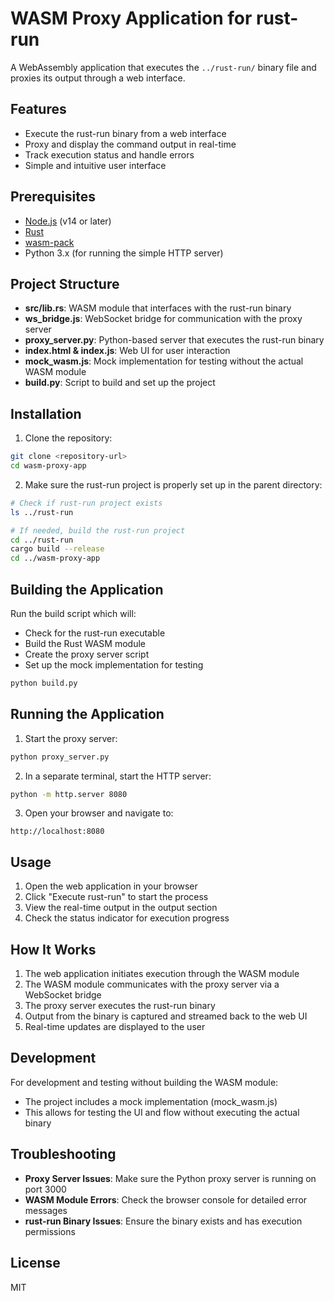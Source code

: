 # WASM Proxy Application for rust-run

A WebAssembly application that executes the `../rust-run/` binary file and proxies its output through a web interface.

## Features

- Execute the rust-run binary from a web interface
- Proxy and display the command output in real-time
- Track execution status and handle errors
- Simple and intuitive user interface

## Prerequisites

- [Node.js](https://nodejs.org/) (v14 or later)
- [Rust](https://www.rust-lang.org/tools/install)
- [wasm-pack](https://rustwasm.github.io/wasm-pack/installer/)
- Python 3.x (for running the simple HTTP server)

## Project Structure

- **src/lib.rs**: WASM module that interfaces with the rust-run binary
- **ws_bridge.js**: WebSocket bridge for communication with the proxy server
- **proxy_server.py**: Python-based server that executes the rust-run binary
- **index.html & index.js**: Web UI for user interaction
- **mock_wasm.js**: Mock implementation for testing without the actual WASM module
- **build.py**: Script to build and set up the project

## Installation

1. Clone the repository:

```bash
git clone <repository-url>
cd wasm-proxy-app
```

2. Make sure the rust-run project is properly set up in the parent directory:

```bash
# Check if rust-run project exists
ls ../rust-run

# If needed, build the rust-run project
cd ../rust-run
cargo build --release
cd ../wasm-proxy-app
```

## Building the Application

Run the build script which will:
- Check for the rust-run executable
- Build the Rust WASM module
- Create the proxy server script
- Set up the mock implementation for testing

```bash
python build.py
```

## Running the Application

1. Start the proxy server:

```bash
python proxy_server.py
```

2. In a separate terminal, start the HTTP server:

```bash
python -m http.server 8080
```

3. Open your browser and navigate to:

```
http://localhost:8080
```

## Usage

1. Open the web application in your browser
2. Click "Execute rust-run" to start the process
3. View the real-time output in the output section
4. Check the status indicator for execution progress

## How It Works

1. The web application initiates execution through the WASM module
2. The WASM module communicates with the proxy server via a WebSocket bridge
3. The proxy server executes the rust-run binary
4. Output from the binary is captured and streamed back to the web UI
5. Real-time updates are displayed to the user

## Development

For development and testing without building the WASM module:
- The project includes a mock implementation (mock_wasm.js)
- This allows for testing the UI and flow without executing the actual binary

## Troubleshooting

- **Proxy Server Issues**: Make sure the Python proxy server is running on port 3000
- **WASM Module Errors**: Check the browser console for detailed error messages
- **rust-run Binary Issues**: Ensure the binary exists and has execution permissions

## License

MIT

